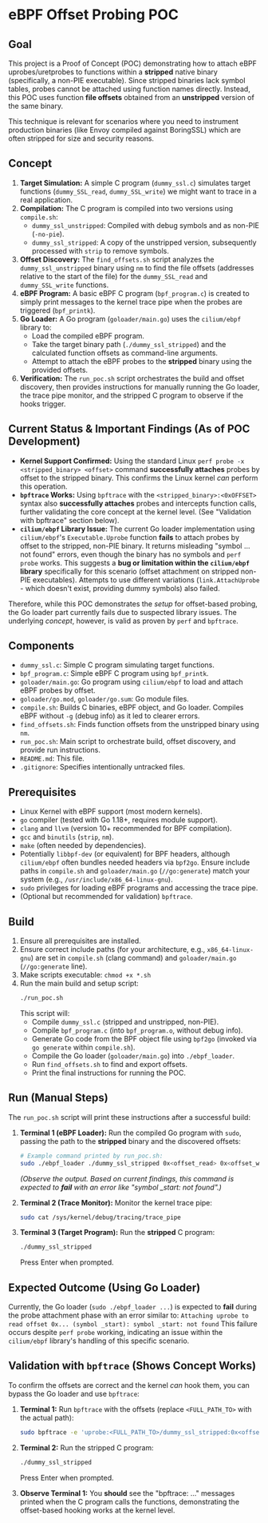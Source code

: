 # eBPF Offset Probing POC

## Goal

This project is a Proof of Concept (POC) demonstrating how to attach eBPF uprobes/uretprobes to functions within a **stripped** native binary (specifically, a non-PIE executable). Since stripped binaries lack symbol tables, probes cannot be attached using function names directly. Instead, this POC uses function **file offsets** obtained from an **unstripped** version of the same binary.

This technique is relevant for scenarios where you need to instrument production binaries (like Envoy compiled against BoringSSL) which are often stripped for size and security reasons.

## Concept

1.  **Target Simulation:** A simple C program (`dummy_ssl.c`) simulates target functions (`dummy_SSL_read`, `dummy_SSL_write`) we might want to trace in a real application.
2.  **Compilation:** The C program is compiled into two versions using `compile.sh`:
    * `dummy_ssl_unstripped`: Compiled with debug symbols and as non-PIE (`-no-pie`).
    * `dummy_ssl_stripped`: A copy of the unstripped version, subsequently processed with `strip` to remove symbols.
3.  **Offset Discovery:** The `find_offsets.sh` script analyzes the `dummy_ssl_unstripped` binary using `nm` to find the file offsets (addresses relative to the start of the file) for the `dummy_SSL_read` and `dummy_SSL_write` functions.
4.  **eBPF Program:** A basic eBPF C program (`bpf_program.c`) is created to simply print messages to the kernel trace pipe when the probes are triggered (`bpf_printk`).
5.  **Go Loader:** A Go program (`goloader/main.go`) uses the `cilium/ebpf` library to:
    * Load the compiled eBPF program.
    * Take the target binary path (`./dummy_ssl_stripped`) and the calculated function offsets as command-line arguments.
    * Attempt to attach the eBPF probes to the **stripped** binary using the provided offsets.
6.  **Verification:** The `run_poc.sh` script orchestrates the build and offset discovery, then provides instructions for manually running the Go loader, the trace pipe monitor, and the stripped C program to observe if the hooks trigger.

## Current Status & Important Findings (As of POC Development)

* **Kernel Support Confirmed:** Using the standard Linux `perf probe -x <stripped_binary> <offset>` command **successfully attaches** probes by offset to the stripped binary. This confirms the Linux kernel *can* perform this operation.
* **`bpftrace` Works:** Using `bpftrace` with the `<stripped_binary>:<0xOFFSET>` syntax also **successfully attaches** probes and intercepts function calls, further validating the core concept at the kernel level. (See "Validation with bpftrace" section below).
* **`cilium/ebpf` Library Issue:** The current Go loader implementation using `cilium/ebpf`'s `Executable.Uprobe` function **fails** to attach probes by offset to the stripped, non-PIE binary. It returns misleading "symbol ... not found" errors, even though the binary has no symbols and `perf probe` works. This suggests a **bug or limitation within the `cilium/ebpf` library** specifically for this scenario (offset attachment on stripped non-PIE executables). Attempts to use different variations (`link.AttachUprobe` - which doesn't exist, providing dummy symbols) also failed.

Therefore, while this POC demonstrates the *setup* for offset-based probing, the Go loader part currently fails due to suspected library issues. The underlying *concept*, however, is valid as proven by `perf` and `bpftrace`.

## Components

* `dummy_ssl.c`: Simple C program simulating target functions.
* `bpf_program.c`: Simple eBPF C program using `bpf_printk`.
* `goloader/main.go`: Go program using `cilium/ebpf` to load and attach eBPF probes by offset.
* `goloader/go.mod`, `goloader/go.sum`: Go module files.
* `compile.sh`: Builds C binaries, eBPF object, and Go loader. Compiles eBPF without `-g` (debug info) as it led to clearer errors.
* `find_offsets.sh`: Finds function offsets from the unstripped binary using `nm`.
* `run_poc.sh`: Main script to orchestrate build, offset discovery, and provide run instructions.
* `README.md`: This file.
* `.gitignore`: Specifies intentionally untracked files.

## Prerequisites

* Linux Kernel with eBPF support (most modern kernels).
* `go` compiler (tested with Go 1.18+, requires module support).
* `clang` and `llvm` (version 10+ recommended for BPF compilation).
* `gcc` and `binutils` (`strip`, `nm`).
* `make` (often needed by dependencies).
* Potentially `libbpf-dev` (or equivalent) for BPF headers, although `cilium/ebpf` often bundles needed headers via `bpf2go`. Ensure include paths in `compile.sh` and `goloader/main.go` (`//go:generate`) match your system (e.g., `/usr/include/x86_64-linux-gnu`).
* `sudo` privileges for loading eBPF programs and accessing the trace pipe.
* (Optional but recommended for validation) `bpftrace`.

## Build

1.  Ensure all prerequisites are installed.
2.  Ensure correct include paths (for your architecture, e.g., `x86_64-linux-gnu`) are set in `compile.sh` (clang command) and `goloader/main.go` (`//go:generate` line).
3.  Make scripts executable: `chmod +x *.sh`
4.  Run the main build and setup script:
    ```bash
    ./run_poc.sh
    ```
    This script will:
    * Compile `dummy_ssl.c` (stripped and unstripped, non-PIE).
    * Compile `bpf_program.c` (into `bpf_program.o`, without debug info).
    * Generate Go code from the BPF object file using `bpf2go` (invoked via `go generate` within `compile.sh`).
    * Compile the Go loader (`goloader/main.go`) into `./ebpf_loader`.
    * Run `find_offsets.sh` to find and export offsets.
    * Print the final instructions for running the POC.

## Run (Manual Steps)

The `run_poc.sh` script will print these instructions after a successful build:

1.  **Terminal 1 (eBPF Loader):** Run the compiled Go program with `sudo`, passing the path to the **stripped** binary and the discovered offsets:
    ```bash
    # Example command printed by run_poc.sh:
    sudo ./ebpf_loader ./dummy_ssl_stripped 0x<offset_read> 0x<offset_write>
    ```
    *(Observe the output. Based on current findings, this command is expected to **fail** with an error like "symbol _start: not found".)*

2.  **Terminal 2 (Trace Monitor):** Monitor the kernel trace pipe:
    ```bash
    sudo cat /sys/kernel/debug/tracing/trace_pipe
    ```

3.  **Terminal 3 (Target Program):** Run the **stripped** C program:
    ```bash
    ./dummy_ssl_stripped
    ```
    Press Enter when prompted.

## Expected Outcome (Using Go Loader)

Currently, the Go loader (`sudo ./ebpf_loader ...`) is expected to **fail** during the probe attachment phase with an error similar to:
`Attaching uprobe to read offset 0x... (symbol _start): symbol _start: not found`
This failure occurs despite `perf probe` working, indicating an issue within the `cilium/ebpf` library's handling of this specific scenario.

## Validation with `bpftrace` (Shows Concept Works)

To confirm the offsets are correct and the kernel *can* hook them, you can bypass the Go loader and use `bpftrace`:

1.  **Terminal 1:** Run `bpftrace` with the offsets (replace `<FULL_PATH_TO>` with the actual path):
    ```bash
    sudo bpftrace -e 'uprobe:<FULL_PATH_TO>/dummy_ssl_stripped:0x<offset_read> { printf("bpftrace: READ Entry (offset)\\n"); } uprobe:<FULL_PATH_TO>/dummy_ssl_stripped:0x<offset_write> { printf("bpftrace: WRITE Entry (offset)\\n"); } uretprobe:<FULL_PATH_TO>/dummy_ssl_stripped:0x<offset_write> { printf("bpftrace: WRITE Exit (offset)\\n"); }'
    ```
2.  **Terminal 2:** Run the stripped C program:
    ```bash
    ./dummy_ssl_stripped
    ```
    Press Enter when prompted.

3.  **Observe Terminal 1:** You **should** see the "bpftrace: ..." messages printed when the C program calls the functions, demonstrating the offset-based hooking works at the kernel level.